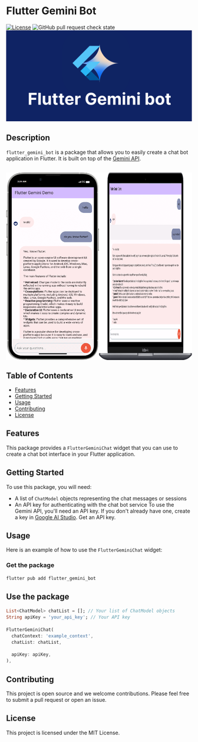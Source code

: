 # Flutter Gemini Bot


[![License](https://img.shields.io/badge/license-MIT-blue.svg)](LICENSE)
<img alt="GitHub pull request check state" src="https://img.shields.io/github/status/s/pulls/arolleaguekeng/lutter_gemini_bot/15">
![logo](https://github.com/arolleaguekeng/flutter_gemini_bot/blob/main/assets/banner.png)


## Description

`flutter_gemini_bot` is a package that allows you to easily create a chat bot application in Flutter. It is built on top of the [Gemini API](https://ai.google.com/).

##
<div style="display: flex;">
  <img src="https://github.com/arolleaguekeng/flutter_gemini_bot/blob/main/assets/mobile_view.png" alt="mobile view" style="flex: 1; width:20%; height:auto;">
  <img src="https://github.com/arolleaguekeng/flutter_gemini_bot/blob/main/assets/desktop_view.png" alt="desktop view" style="flex: 1; width:50%; height:auto;">
</div>


## Table of Contents

- [Features](#features)
- [Getting Started](#getting-started)
- [Usage](#usage)
- [Contributing](#contributing)
- [License](#license)

## Features

This package provides a `FlutterGeminiChat` widget that you can use to create a chat bot interface in your Flutter application.

## Getting Started

To use this package, you will need:

- A list of `ChatModel` objects representing the chat messages or sessions
- An API key for authenticating with the chat bot service
To use the Gemini API, you'll need an API key. If you don't already have one, create a key in [Google AI Studio](https://ai.google.dev/). Get an API key.

## Usage

Here is an example of how to use the `FlutterGeminiChat` widget:

### Get the package

```bash
flutter pub add flutter_gemini_bot
```
## Use the package

```dart
List<ChatModel> chatList = []; // Your list of ChatModel objects
String apiKey = 'your_api_key'; // Your API key

FlutterGeminiChat(
  chatContext: 'example_context',
  chatList: chatList,

  apiKey: apiKey,
),
```
 

## Contributing

This project is open source and we welcome contributions. Please feel free to submit a pull request or open an issue.

## License

This project is licensed under the MIT License.
